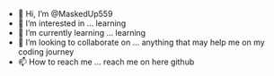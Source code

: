 - 👋 Hi, I’m @MaskedUp559
- 👀 I’m interested in ... learning
- 🌱 I’m currently learning ... learning
- 💞️ I’m looking to collaborate on ... anything that may help me on my coding journey
- 📫 How to reach me ... reach me on here github 

<!---
coderboi559/coderboi559 is a ✨ special ✨ repository because its `README.md` (this file) appears on your GitHub profile.
You can click the Preview link to take a look at your changes.
--->
